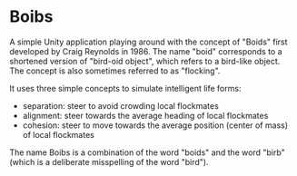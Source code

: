 # Boibs

A simple Unity application playing around with the concept of "Boids" first developed by Craig Reynolds in 1986. 
The name "boid" corresponds to a shortened version of "bird-oid object", which refers to a bird-like object.
The concept is also sometimes referred to as "flocking".

It uses three simple concepts to simulate intelligent life forms:
- separation: steer to avoid crowding local flockmates
- alignment: steer towards the average heading of local flockmates
- cohesion: steer to move towards the average position (center of mass) of local flockmates

The name Boibs is a combination of the word "boids" and the word "birb" (which is a deliberate misspelling of the word "bird").
